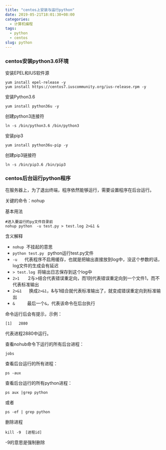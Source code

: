 ```yaml
---
title: "centos上安装与运行python"
date: 2019-05-21T18:01:30+08:00
categories:
  - 计算机编程
tags:
  - python
  - centos
slug: python
---
```


### centos安装python3.6环境
安装EPEL和IUS软件源
```
yum install epel-release -y 
yum install https://centos7.iuscommunity.org/ius-release.rpm -y
```
安装Python3.6
```
yum install python36u -y
```
创建python3连接符
```
ln -s /bin/python3.6 /bin/python3
```
安装pip3
```
yum install python36u-pip -y
```
创建pip3链接符
```
ln -s /bin/pip3.6 /bin/pip3
```

### centos后台运行python程序

在服务器上，为了退出终端，程序依然能够运行，需要设置程序在后台运行。

关键的命令：nohup

基本用法
```
#进入要运行的py文件目录前
nohup python  -u test.py > test.log 2>&1 &
```
含义解释

* `nohup`            不挂起的意思
* `python test.py`   python运行test.py文件
* `-u`               代表程序不启用缓存，也就是把输出直接放到log中，没这个参数的话，log文件的生成会有延迟
* `> test.log`       将输出日志保存到这个log中
* `2>1`              2与>结合代表错误重定向，而1则代表错误重定向到一个文件1，而不代表标准输出 
* `2>&1`             换成`2>&1`，&与1结合就代表标准输出了，就变成错误重定向到标准输出
* `&`                最后一个`&`，代表该命令在后台执行

命令运行后会有提示，示例：
```
[1]   2880
```
代表进程2880中运行。

查看nohub命令下运行的所有后台进程：
```
jobs
```
查看后台运行的所有进程：
```
ps -aux
```
查看后台运行的所有python进程：
```
ps aux |grep python
```
或者
```
ps -ef | grep python
```
删除进程
```
kill -9  [进程id]
```
-9的意思是强制删除



